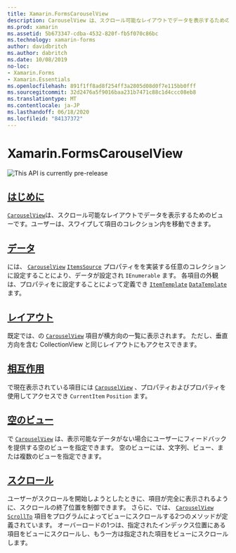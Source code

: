 ```yaml
---
title: Xamarin.FormsCarouselView
description: CarouselView は、スクロール可能なレイアウトでデータを表示するためのビューであり、ユーザーはスワイプして項目のコレクション内を移動できます。
ms.prod: xamarin
ms.assetid: 5b673347-cdba-4532-820f-fb5f070c86bc
ms.technology: xamarin-forms
author: davidbritch
ms.author: dabritch
ms.date: 10/08/2019
no-loc:
- Xamarin.Forms
- Xamarin.Essentials
ms.openlocfilehash: 891f1ff8ad8f254ff3a2805d08d0f7e115bb0fff
ms.sourcegitcommit: 32d2476a5f9016baa231b7471c88c1d4ccc08eb8
ms.translationtype: MT
ms.contentlocale: ja-JP
ms.lasthandoff: 06/18/2020
ms.locfileid: "84137372"
---
```

# <a name="xamarinforms-carouselview"></a>Xamarin.FormsCarouselView

![](~/media/shared/preview.png "This API is currently pre-release")

## <a name="introduction"></a>[はじめに](introduction.md)

[`CarouselView`](xref:Xamarin.Forms.CarouselView)は、スクロール可能なレイアウトでデータを表示するためのビューです。ユーザーは、スワイプして項目のコレクション内を移動できます。

## <a name="data"></a>[データ](populate-data.md)

には、 [`CarouselView`](xref:Xamarin.Forms.CarouselView) [`ItemsSource`](xref:Xamarin.Forms.ItemsView.ItemsSource) プロパティをを実装する任意のコレクションに設定することにより、データが設定され `IEnumerable` ます。 各項目の外観は、プロパティをに設定することによって定義でき [`ItemTemplate`](xref:Xamarin.Forms.ItemsView.ItemTemplate) [`DataTemplate`](xref:Xamarin.Forms.DataTemplate) ます。

## <a name="layout"></a>[レイアウト](layout.md)

既定では、の [`CarouselView`](xref:Xamarin.Forms.CarouselView) 項目が横方向の一覧に表示されます。 ただし、垂直方向を含む CollectionView と同じレイアウトにもアクセスできます。

## <a name="interaction"></a>[相互作用](interaction.md)

で現在表示されている項目には [`CarouselView`](xref:Xamarin.Forms.CarouselView) 、プロパティおよびプロパティを使用してアクセスでき `CurrentItem` `Position` ます。

## <a name="empty-views"></a>[空のビュー](emptyview.md)

で [`CarouselView`](xref:Xamarin.Forms.CarouselView) は、表示可能なデータがない場合にユーザーにフィードバックを提供する空のビューを指定できます。 空のビューには、文字列、ビュー、または複数のビューを指定できます。

## <a name="scrolling"></a>[スクロール](scrolling.md)

ユーザーがスクロールを開始しようとしたときに、項目が完全に表示されるように、スクロールの終了位置を制御できます。 さらに、では、 [`CarouselView`](xref:Xamarin.Forms.CarouselView) [`ScrollTo`](xref:Xamarin.Forms.ItemsView.ScrollTo*) 項目をプログラムによってビューにスクロールする2つのメソッドが定義されています。 オーバーロードの1つは、指定されたインデックス位置にある項目をビューにスクロールし、もう一方は指定された項目をビューにスクロールします。
